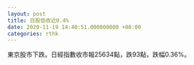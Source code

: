 ```yaml
---
layout: post
title: 日股低收近0.4%
date: 2020-11-19 14:40:51.000000000 +08:00
categories: rthk
---
```


東京股市下跌。日經指數收市報25634點，跌93點，跌幅0.36%。
